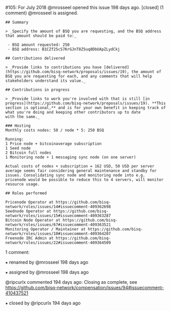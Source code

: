 #105: For July 2018
@mrosseel opened this issue 198 days ago.  [closed] (1 comment)
@mrosseel is assigned. 

    ## Summary
    
    > _Specify the amount of BSQ you are requesting, and the BSQ address that amount should be paid to:_
    
     - BSQ amount requested: 250
     - BSQ address: B1CZf25cS7KrGJnT8Z5uq8DbUApZLydCkj
    
    ## Contributions delivered
    
    > _Provide links to contributions you have [delivered](https://github.com/bisq-network/proposals/issues/19), the amount of BSQ you are requesting for each, and any comments that will help stakeholders understand its value._
    
    ## Contributions in progress
    
    > _Provide links to work you're involved with that is still [in progress](https://github.com/bisq-network/proposals/issues/19). **This section is optional,** and is for your own benefit in keeping track of what you're doing and keeping other contributors up to date 
    with the same._
    
    ### Hosting
    Monthly costs nodes: 50 / node * 5: 250 BSQ
    
    Running:
    1 Price node + bitcoinaverage subscription
    1 Seed node
    2 Bitcoin full nodes
    1 Monitoring node + 1 messaging sync node (on one server)
    
    Actual costs of nodes + subscription = 162 USD, 50 USD per server average seems fair considering general maintenance and standby for issues. Consolidating sync node and monitoring node into e.g. pricenode would be possible to reduce this to 4 servers, will monitor 
    resource usage.
    
    ## Roles performed
    
    Pricenode Operator at https://github.com/bisq-network/roles/issues/14#issuecomment-409362698
    Seednode Operator at https://github.com/bisq-network/roles/issues/15#issuecomment-409363287
    Bitcoin Node Operator at https://github.com/bisq-network/roles/issues/67#issuecomment-409363521
    Monitoring Operator / Maintainer at https://github.com/bisq-network/roles/issues/10#issuecomment-409364207
    Freenode IRC Admin at https://github.com/bisq-network/roles/issues/22#issuecomment-409364509


1 comment:

⁕ renamed by @mrosseel 198 days ago

⁕ assigned by @mrosseel 198 days ago

@ripcurlx commented 194 days ago:
    Closing as complete, see https://github.com/bisq-network/compensation/issues/94#issuecomment-410437521


⁕ closed by @ripcurlx 194 days ago

